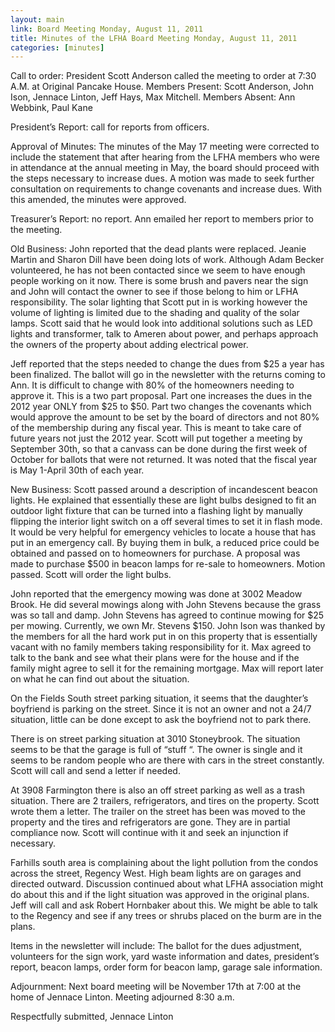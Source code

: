 ```yaml
---
layout: main
link: Board Meeting Monday, August 11, 2011
title: Minutes of the LFHA Board Meeting Monday, August 11, 2011
categories: [minutes]
---
```


Call to order:  President Scott Anderson called the meeting to order
at 7:30 A.M. at Original Pancake House. 
Members Present: Scott Anderson, John Ison, Jennace Linton, Jeff
Hays, Max Mitchell.
Members Absent: Ann Webbink, Paul Kane

President’s Report: call for reports from officers. 

Approval of Minutes:  The minutes of the May 17 meeting were
corrected to include the statement that after hearing from the LFHA
members who were in attendance at the annual meeting in May, the
board should proceed with the steps necessary to increase dues. A
motion was made to seek further consultation on requirements to
change covenants and increase dues. With this amended, the minutes
were approved.

Treasurer’s Report: no report. Ann emailed her report to members
prior to the meeting. 

Old Business: 
John reported that the dead plants were replaced. Jeanie Martin and
Sharon Dill have been doing lots of work. Although Adam Becker
volunteered, he has not been contacted since we seem to have enough
people working on it now. There is some brush and pavers near the
sign and John will contact the owner to see if those belong to him
or LFHA responsibility. The solar lighting that Scott put in is
working however the volume of lighting is limited due to the shading
and quality of the solar lamps. Scott said that he would look into
additional solutions such as LED lights and transformer, talk to
Ameren about power, and perhaps approach the owners of the property
about adding electrical power. 

Jeff reported that the steps needed to change the dues from $25 a
year has been finalized. The ballot will go in the newsletter with
the returns coming to Ann. It is difficult to change with 80% of the
homeowners needing to approve it. This is a two part proposal. Part
one increases the dues in the 2012 year ONLY from $25 to $50. Part
two changes the covenants which would approve the amount to be set
by the board of directors and not 80% of the membership during any
fiscal year. This is meant to take care of future years not just the
2012 year.  Scott will put together a meeting by September 30th, so
that a canvass can be done during the first week of October for
ballots that were not returned. It was noted that the fiscal year is
May 1-April 30th of each year. 

New Business: 
Scott passed around a description of incandescent beacon lights. He
explained that essentially these are light bulbs designed to fit an
outdoor light fixture that can be turned into a flashing light by
manually flipping the interior light switch on a off several times
to set it in flash mode. It would be very helpful for emergency
vehicles to locate a house that has put in an emergency call. By
buying them in bulk, a reduced price could be obtained and passed on
to homeowners for purchase. A proposal was made to purchase $500 in
beacon lamps for re-sale to homeowners. Motion passed. Scott will
order the light bulbs. 

John reported that the emergency mowing was done at 3002 Meadow
Brook. He did several mowings along with John Stevens because the
grass was so tall and damp. John Stevens has agreed to continue
mowing for $25 per mowing. Currently, we own Mr. Stevens $150. John
Ison was thanked by the members for all the hard work put in on this
property that is essentially vacant with no family members taking
responsibility for it. Max agreed to talk to the bank and see what
their plans were for the house and if the family might agree to sell
it for the remaining mortgage. Max will report later on what he can
find out about the situation. 

On the Fields South street parking situation, it seems that the
daughter’s boyfriend is parking on the street. Since it is not an
owner and not a 24/7 situation, little can be done except to ask the
boyfriend not to park there. 

There is on street parking situation at 3010 Stoneybrook. The
situation seems to be that the garage is full of “stuff “. The owner
is single and it seems to be random people who are there with cars
in the street constantly. Scott will call and send a letter if
needed. 

At 3908 Farmington there is also an off street parking as well as a
trash situation. There are 2 trailers, refrigerators, and tires on
the property. Scott wrote them a letter. The trailer on the street
has been was moved to the property and the tires and refrigerators
are gone. They are in partial compliance now. Scott will continue
with it and seek an injunction if necessary. 

Farhills south area is complaining about the light pollution from
the condos across the street, Regency West. High beam lights are on
garages and directed outward. Discussion continued about what LFHA
association might do about this and if the light situation was
approved in the original plans. Jeff will call and ask Robert
Hornbaker about this. We might be able to talk to the Regency and
see if any trees or shrubs placed on the burm are in the plans.

Items in the newsletter will include: The ballot for the dues
adjustment, volunteers for the sign work, yard waste information and
dates, president’s report, beacon lamps, order form for beacon lamp,
garage sale information. 

Adjournment:  Next board meeting will be November 17th at 7:00 at
the home of Jennace Linton. Meeting adjourned 8:30 a.m.

Respectfully submitted,
Jennace Linton
